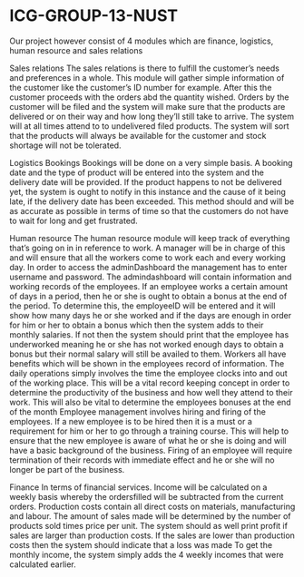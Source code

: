 # ICG-GROUP-13-NUST

 Our project however consist of 4 modules which are finance, logistics, human resource and sales relations

Sales relations 
The sales relations is there to fulfill the customer’s needs and preferences in a whole. This module will gather simple information  of the customer like the customer’s ID number for example. After this the customer proceeds with the orders abd the quantity wished. Orders by the customer will be filed and the system will make sure that the products are delivered or on their way and how long they’ll still take to arrive. The system will at all times attend to to undelivered filed products. 
The system will sort that the products will always be available for the customer and stock shortage will not be tolerated.

Logistics 
Bookings
Bookings will be done on a very simple basis. A booking date and the type of  product  will be entered into the system and the delivery date will be provided. If the product happens to not be delivered yet, the system is ought to notify in this instance and the cause of it being late, if the delivery date has been exceeded. This method should and will be as accurate as possible in terms of time so that the customers do not have to wait for long and get frustrated.

Human resource
The human resource module will keep track of everything that’s going on in in reference to work. A manager will be in charge of this and will ensure that all the workers come to work each and every working day. In order to access the adminDashboard the management has to enter username and password. 
The admindashboard will contain information and working records of the employees. If an employee works a certain amount of days in a period, then he or she is ought to obtain a bonus at the end of the period. To determine this, the employeeID will be entered and it will show how many days he or she worked and if the days are enough in order for him or her to obtain a bonus which then the system adds to their monthly salaries. If not then the system should print that the employee has underworked meaning he or she has not worked enough days to obtain a bonus but their normal salary will still be availed to them.
 Workers all have  benefits which will be shown in the employees record of information. 
The daily operations simply involves the time the employee clocks into and out of the working place. This will be a vital record keeping concept in order to determine the productivity of the business and how well they attend to their work. This will also be vital to determine the employees bonuses at the end of the month
Employee management involves hiring and firing of the employees. If a new employee is to be hired then it is a must or a requirement for him or her to go through a training course. This will help to ensure that the new employee is aware of what he or she is doing and will have a basic background of the business. Firing of an employee will require termination of their records with immediate effect and he or she will no longer be part of the business. 

Finance 
In terms of financial services. Income will be calculated on a weekly basis whereby the ordersfilled will be subtracted from the current orders.
Production costs contain all direct costs on materials, manufacturing and labour.
The amount of sales made will be determined by the number of products sold times price per unit. The system should as well print profit if sales are larger than production costs. If the sales are lower than production costs then the system should indicate that a loss was made 
To get the monthly income, the system simply adds the 4 weekly incomes that were calculated earlier. 






